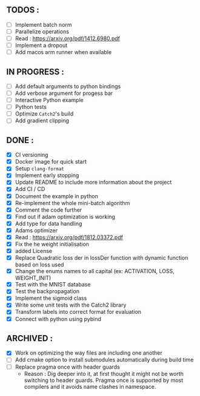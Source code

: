 ## TODOS :

- [ ] Implement batch norm
- [ ] Parallelize operations
- [ ] Read : https://arxiv.org/pdf/1412.6980.pdf
- [ ] Implement a dropout
- [ ] Add macos arm runner when available

## IN PROGRESS :

- [ ] Add default arguments to python bindings
- [ ] Add verbose argument for progess bar
- [ ] Interactive Python example
- [ ] Python tests
- [ ] Optimize `Catch2`'s build
- [ ] Add gradient clipping

## DONE :

- [x] CI versioning
- [x] Docker image for quick start
- [x] Setup `clang-format`
- [x] Implement early stopping
- [x] Update README to include more information about the project
- [x] Add CI / CD
- [x] Document the example in python
- [x] Re-implement the whole mini-batch algorithm
- [x] Comment the code further
- [x] Find out if adam optimization is working
- [x] Add type for data handling
- [x] Adams optimizer
- [x] Read : https://arxiv.org/pdf/1812.03372.pdf
- [x] Fix the he weight initialisation
- [x] added License
- [x] Replace Quadratic loss der in lossDer function with dynamic function based on loss used
- [x] Change the enums names to all capital (ex: ACTIVATION, LOSS, WEIGHT_INIT)
- [x] Test with the MNIST database
- [x] Test the backpropagation
- [x] Implement the sigmoid class
- [x] Write some unit tests with the Catch2 library
- [x] Transform labels into correct format for evaluation
- [x] Connect with python using pybind

## ARCHIVED :

- [x] Work on optimizing the way files are including one another
- [ ] Add cmake option to install submodules automatically during build time
- [ ] Replace pragma once with header guards
  - Reason : Dig deeper into it, at first thought it might not be worth switching to header guards. Pragma once is supported by most compilers and it avoids name clashes in namespace.
